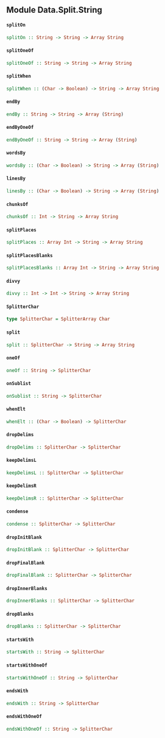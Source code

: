## Module Data.Split.String

#### `splitOn`

``` purescript
splitOn :: String -> String -> Array String
```

#### `splitOneOf`

``` purescript
splitOneOf :: String -> String -> Array String
```

#### `splitWhen`

``` purescript
splitWhen :: (Char -> Boolean) -> String -> Array String
```

#### `endBy`

``` purescript
endBy :: String -> String -> Array (String)
```

#### `endByOneOf`

``` purescript
endByOneOf :: String -> String -> Array (String)
```

#### `wordsBy`

``` purescript
wordsBy :: (Char -> Boolean) -> String -> Array (String)
```

#### `linesBy`

``` purescript
linesBy :: (Char -> Boolean) -> String -> Array (String)
```

#### `chunksOf`

``` purescript
chunksOf :: Int -> String -> Array String
```

#### `splitPlaces`

``` purescript
splitPlaces :: Array Int -> String -> Array String
```

#### `splitPlacesBlanks`

``` purescript
splitPlacesBlanks :: Array Int -> String -> Array String
```

#### `divvy`

``` purescript
divvy :: Int -> Int -> String -> Array String
```

#### `SplitterChar`

``` purescript
type SplitterChar = SplitterArray Char
```

#### `split`

``` purescript
split :: SplitterChar -> String -> Array String
```

#### `oneOf`

``` purescript
oneOf :: String -> SplitterChar
```

#### `onSublist`

``` purescript
onSublist :: String -> SplitterChar
```

#### `whenElt`

``` purescript
whenElt :: (Char -> Boolean) -> SplitterChar
```

#### `dropDelims`

``` purescript
dropDelims :: SplitterChar -> SplitterChar
```

#### `keepDelimsL`

``` purescript
keepDelimsL :: SplitterChar -> SplitterChar
```

#### `keepDelimsR`

``` purescript
keepDelimsR :: SplitterChar -> SplitterChar
```

#### `condense`

``` purescript
condense :: SplitterChar -> SplitterChar
```

#### `dropInitBlank`

``` purescript
dropInitBlank :: SplitterChar -> SplitterChar
```

#### `dropFinalBlank`

``` purescript
dropFinalBlank :: SplitterChar -> SplitterChar
```

#### `dropInnerBlanks`

``` purescript
dropInnerBlanks :: SplitterChar -> SplitterChar
```

#### `dropBlanks`

``` purescript
dropBlanks :: SplitterChar -> SplitterChar
```

#### `startsWith`

``` purescript
startsWith :: String -> SplitterChar
```

#### `startsWithOneOf`

``` purescript
startsWithOneOf :: String -> SplitterChar
```

#### `endsWith`

``` purescript
endsWith :: String -> SplitterChar
```

#### `endsWithOneOf`

``` purescript
endsWithOneOf :: String -> SplitterChar
```


